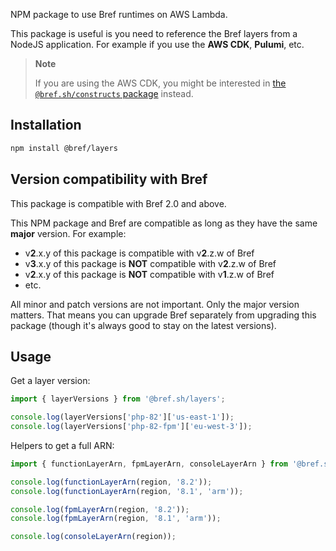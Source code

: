 NPM package to use Bref runtimes on AWS Lambda.

This package is useful is you need to reference the Bref layers from a NodeJS application. For example if you use the **AWS CDK**, **Pulumi**, etc.

> **Note**
> 
> If you are using the AWS CDK, you might be interested in [the `@bref.sh/constructs` package](https://github.com/brefphp/constructs) instead.

## Installation

```bash
npm install @bref/layers
```

## Version compatibility with Bref

This package is compatible with Bref 2.0 and above.

This NPM package and Bref are compatible as long as they have the same **major** version. For example:

- v**2**.x.y of this package is compatible with v**2**.z.w of Bref
- v**3**.x.y of this package is **NOT** compatible with v**2**.z.w of Bref
- v**2**.x.y of this package is **NOT** compatible with v**1**.z.w of Bref
- etc.

All minor and patch versions are not important. Only the major version matters. That means you can upgrade Bref separately from upgrading this package (though it's always good to stay on the latest versions).

## Usage

Get a layer version:

```js
import { layerVersions } from '@bref.sh/layers';

console.log(layerVersions['php-82']['us-east-1']);
console.log(layerVersions['php-82-fpm']['eu-west-3']);
```

Helpers to get a full ARN:

```js
import { functionLayerArn, fpmLayerArn, consoleLayerArn } from '@bref.sh/layers';

console.log(functionLayerArn(region, '8.2'));
console.log(functionLayerArn(region, '8.1', 'arm'));

console.log(fpmLayerArn(region, '8.2'));
console.log(fpmLayerArn(region, '8.1', 'arm'));

console.log(consoleLayerArn(region));
```

